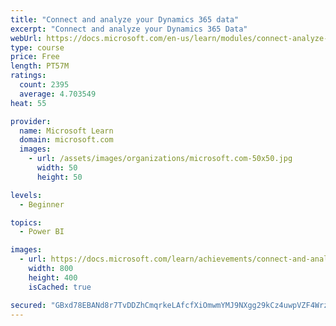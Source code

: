 ```yaml
---
title: "Connect and analyze your Dynamics 365 data​"
excerpt: "Connect and analyze your Dynamics 365 Data​"
webUrl: https://docs.microsoft.com/en-us/learn/modules/connect-analyze-dynamics-365-data/
type: course
price: Free
length: PT57M
ratings:
  count: 2395
  average: 4.703549
heat: 55

provider:
  name: Microsoft Learn
  domain: microsoft.com
  images:
    - url: /assets/images/organizations/microsoft.com-50x50.jpg
      width: 50
      height: 50

levels:
  - Beginner

topics:
  - Power BI

images:
  - url: https://docs.microsoft.com/learn/achievements/connect-and-analyze-your-microsoft-dynamics-365-data-social.png
    width: 800
    height: 400
    isCached: true

secured: "GBxd78EBANd8r7TvDDZhCmqrkeLAfcfXiOmwmYMJ9NXgg29kCz4uwpVZF4Wrz5/zUVMnv4//8bPnaY3S2ql+YkOqXGnqjBDUGWIKykTqKyJnUsUsOW00OfrjJ1Lle1pxxNkNfwlK2kAFh7Z+KBS0Hix8bgB67jScRo1gIdreunjfGDhIB7c8cz17MLlHow5vlUcXJoM1uIxyG3ZrciPXM5oqt3JzHQ9P8wHpC/beOB85axdVKZiu9bEBYBCUNrzypCK7Gy5IGNhg2Ky8A2JO1eeCI8CyAXHXTxj17o+6Ss0E8/nahW3JW3+bqcwUf5X4tVVLfI7EwHGARhTB6iM0yauDFkwDCSKJPpK6BEDDvLlpagAZenhHNKi2NBcEOUUvmQEE0SDYcCd38SufD6UhqsZuUqnFK2JjYlyM6nB3VM4=;rZ7UCRJXcfSYPlJdGHRiEg=="
---
```


